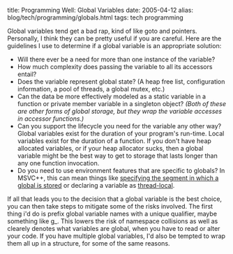 title: Programming Well: Global Variables
date: 2005-04-12
alias: blog/tech/programming/globals.html
tags: tech programming

Global variables tend get a bad rap, kind of like goto and pointers.
Personally, I think they can be pretty useful if you are careful.
Here are the guidelines I use to determine if a global variable
is an appropriate solution:

* Will there ever be a need for more than one instance of the variable? 
* How much complexity does passing the variable to all its accessors entail? 
* Does the variable represent global state? (A heap free list, configuration information, a pool of threads, a global mutex, etc.) 
* Can the data be more effectively modeled as a static variable in a function or private member variable in a singleton object? <i>(Both of these are other forms of global storage, but they wrap the variable accesses in accessor functions.)</i>
* Can you support the lifecycle you need for the variable any other way? Global variables exist for the duration of your program's run-time. Local variables exist for the duration of a function. If you don't have heap allocated variables, or if your heap allocator sucks, then a global variable might be the best way to get to storage that lasts longer than any one function invocation.
* Do you need to use environment features that are specific to globals? In MSVC++, this can mean things like <a href="http://www.thecodeproject.com/dll/data_seg_share.asp"> specifying the segment in which a global is stored</a> or declaring a variable as <a href="http://msdn.microsoft.com/library/default.asp?url=/library/en-us/vclang/html/_pluslang_the_thread_attribute.asp">thread-local</a>. 

If all that leads you to the decision that a global variable is the
best choice, you can then take steps to mitigate some of the risks
involved.  The first thing i'd do is prefix global variable names with
a unique qualifier, maybe something like g_.  This lowers the risk of
namespace collisions as well as clearely denotes what variables are
global, when you have to read or alter your code. If you have multiple
global variables, I'd also be tempted to wrap them all up in a
structure, for some of the same reasons.
